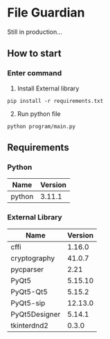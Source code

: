 # File Guardian
Still in production...
## How to start
### Enter command
1. Install External library
```
pip install -r requirements.txt
```
2. Run python file
```
python program/main.py
```
## Requirements
### Python
| Name | Version |
|-------------|-------------|
| python | 3.11.1 |
### External Library
| Name | Version |
|-------------|-------------|
| cffi | 1.16.0 |
| cryptography | 41.0.7 |
| pycparser | 2.21 |
| PyQt5 | 5.15.10 |
| PyQt5-Qt5 | 5.15.2 |
| PyQt5-sip | 12.13.0 |
| PyQt5Designer | 5.14.1 |
| tkinterdnd2 | 0.3.0 |


